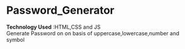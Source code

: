 # Password_Generator
**Technology Used** :HTML,CSS and JS
<br>
Generate Password on on basis of uppercase,lowercase,number and symbol
